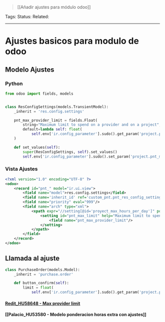 > [[Añadir ajustes para módulo odoo]]

Tags: 
Status: 
Related: 

___

# Ajustes basicos para modulo de odoo
## Modelo Ajustes
### Python
```python
from odoo import fields, models


class ResConfigSettings(models.TransientModel):
    _inherit = 'res.config.settings'

    pnt_max_provider_limit = fields.Float(
        string="Maximum limit to spend on a provider and on a project",
        default=lambda self: float(
            self.env['ir.config_parameter'].sudo().get_param('project.pnt_max_provider_limit', default=0.0))
    )

    def set_values(self):
        super(ResConfigSettings, self).set_values()
        self.env['ir.config_parameter'].sudo().set_param('project.pnt_max_provider_limit', self.pnt_max_provider_limit)
```
### Vista Ajustes
```xml
<?xml version="1.0" encoding="UTF-8" ?>
<odoo>
    <record id="pnt_" model="ir.ui.view">
        <field name="model">res.config.settings</field>
        <field name='inherit_id' ref='custom_pnt.pnt_res_config_settings_view_form_project'/>
        <field name="priority" eval="999"/>
        <field name="arch" type="xml">
            <xpath expr="//setting[@id='proyect_max_hours_per_day']" position="after">
                <setting id="pnt_max_limit" help="Maximum limit to spend on a provider.">
                    <field name="pnt_max_provider_limit"/>
                </setting>
            </xpath>
        </field>
    </record>
</odoo>
```

## Llamada al ajuste 
```python
class PurchaseOrder(models.Model):
    _inherit = 'purchase.order'

    def button_confirm(self):
        limit = float(
            self.env['ir.config_parameter'].sudo().get_param('project.pnt_max_provider_limit', default=14999.99))
```
#### [Redit_HU58648 - Max provider limit](https://github.com/puntsistemes/redit_odoo/pull/5/files#diff-f3152ddeb0bd7b3ea8920307c9c57dc342d6effa5b68b767ee7d964c03a30b3b)
#### [[Palacio_HU53580 - Modelo ponderacion horas extra con ajustes]]